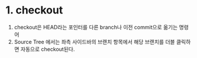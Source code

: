 # 1. checkout
1. checkout은 HEAD라는 포인터를 다른 branch나 이전 commit으로 옮기는 명령어
2. Source Tree 에서는 좌측 사이드바의 브랜치 항목에서 해당 브랜치를 더블 클릭하면 자동으로 checkout된다.
